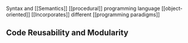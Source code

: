 
Syntax and [[Semantics]]
[[procedural]] programming language
[[object-oriented]]
[[Incorporates]] different [[programming paradigms]]
## Code Reusability and Modularity